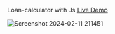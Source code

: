 Loan-calculator with Js [Live Demo](https://davit2605.github.io/Loan-calculator/)

 ![Screenshot 2024-02-11 211451](https://github.com/Davit2605/Loan-calculator/assets/125227660/fd2c2497-5078-40b2-b254-5afadca2e4ee)
